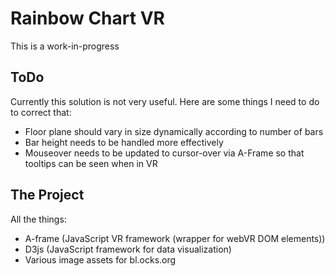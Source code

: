 Rainbow Chart VR
=========================

This is a work-in-progress


ToDo
------------

Currently this solution is not very useful.
Here are some things I need to do to correct that:
- Floor plane should vary in size dynamically according to number of bars
- Bar height needs to be handled more effectively
- Mouseover needs to be updated to cursor-over via A-Frame so that tooltips can be seen when in VR


The Project
------------

All the things:
- A-frame (JavaScript VR framework (wrapper for webVR DOM elements))
- D3js (JavaScript framework for data visualization)
- Various image assets for bl.ocks.org
